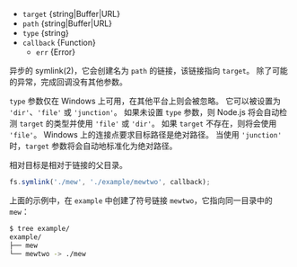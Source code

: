 <!-- YAML
added: v0.1.31
changes:
  - version: v12.0.0
    pr-url: https://github.com/nodejs/node/pull/23724
    description: If the `type` argument is left undefined, Node will autodetect
                 `target` type and automatically select `dir` or `file`.
  - version: v7.6.0
    pr-url: https://github.com/nodejs/node/pull/10739
    description: The `target` and `path` parameters can be WHATWG `URL` objects
                 using `file:` protocol. Support is currently still
                 *experimental*.
-->

* `target` {string|Buffer|URL}
* `path` {string|Buffer|URL}
* `type` {string}
* `callback` {Function}
  * `err` {Error}

异步的 symlink(2)，它会创建名为 `path` 的链接，该链接指向 `target`。
除了可能的异常，完成回调没有其他参数。

`type` 参数仅在 Windows 上可用，在其他平台上则会被忽略。 
它可以被设置为 `'dir'`、`'file'` 或 `'junction'`。
如果未设置 `type` 参数，则 Node.js 将会自动检测 `target` 的类型并使用 `'file'` 或 `'dir'`。
如果 `target` 不存在，则将会使用 `'file'`。
Windows 上的连接点要求目标路径是绝对路径。
当使用 `'junction'` 时，`target` 参数将会自动地标准化为绝对路径。

相对目标是相对于链接的父目录。

```js
fs.symlink('./mew', './example/mewtwo', callback);
```

上面的示例中，在 `example` 中创建了符号链接 `mewtwo`，它指向同一目录中的 `mew`：

```bash
$ tree example/
example/
├── mew
└── mewtwo -> ./mew
```

